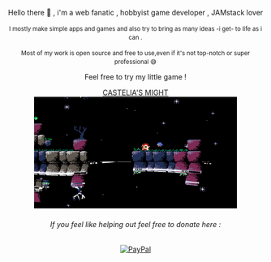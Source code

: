 <div align="center"><p>Hello there 👋 , i'm a web fanatic , hobbyist game developer , JAMstack lover </p>

  <p><small>I mostly make simple apps and games and also try to bring as many ideas -i get- to life as i can .</small> </p>
  <p><small>Most of my work is open source and free to use,even if it's not top-notch or super professional 😅</small></p>
  <p>Feel free to try my little game !</p>
    <a href='https://marceline-game.web.app/' target='blank'> CASTELIA'S MIGHT</a>

<img width="400" height='220' alt="Castelia's might" src="https://github.com/ZTF666/ZTF666/raw/master/src/eastereggs.gif?raw=true">
<br />
<p><h6>If you feel like helping out feel free to donate here :</h6></p>
<a href='https://www.paypal.me/ztf666'>        
  <img src="https://www.paypalobjects.com/webstatic/en_US/i/buttons/PP_logo_h_100x26.png" alt="PayPal"/>
</a>

</div>
